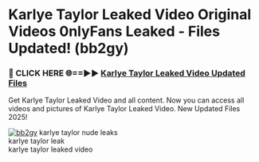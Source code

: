 # Karlye Taylor Leaked Video Original Videos 0nlyFans Leaked - Files Updated! (bb2gy)

<h3>🔴 CLICK HERE 🌐==►► <a href="https://tinyurl.com/brd5kh86" rel="nofollow">Karlye Taylor Leaked Video Updated Files</a></h3>

Get Karlye Taylor Leaked Video and all content. Now you can access all videos and pictures of Karlye Taylor Leaked Video. New Updated Files 2025!

[![bb2gy](https://i.imgur.com/K7sEzmb.gif)](https://tinyurl.com/brd5kh86)
karlye taylor nude leaks<br>
karlye taylor leak<br>
karlye taylor leaked video